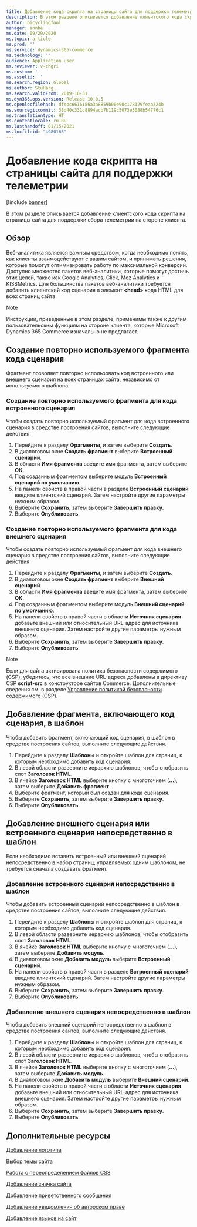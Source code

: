```yaml
---
title: Добавление кода скрипта на страницы сайта для поддержки телеметрии
description: В этом разделе описывается добавление клиентского кода скрипта на страницы сайта для поддержки сбора телеметрии на стороне клиента.
author: bicyclingfool
manager: annbe
ms.date: 09/29/2020
ms.topic: article
ms.prod: ''
ms.service: dynamics-365-commerce
ms.technology: ''
audience: Application user
ms.reviewer: v-chgri
ms.custom: ''
ms.assetid: ''
ms.search.region: Global
ms.author: StuHarg
ms.search.validFrom: 2019-10-31
ms.dyn365.ops.version: Release 10.0.5
ms.openlocfilehash: dfebc6616186a3a8859b00e90c178129feaa324b
ms.sourcegitcommit: 38d40c331c8894acb7b119c5073e3088b54776c1
ms.translationtype: HT
ms.contentlocale: ru-RU
ms.lasthandoff: 01/15/2021
ms.locfileid: "4980165"
---
```

# <a name="add-script-code-to-site-pages-to-support-telemetry"></a>Добавление кода скрипта на страницы сайта для поддержки телеметрии

[!include [banner](includes/banner.md)]

В этом разделе описывается добавление клиентского кода скрипта на страницы сайта для поддержки сбора телеметрии на стороне клиента.

## <a name="overview"></a>Обзор

Веб-аналитика является важным средством, когда необходимо понять, как клиенты взаимодействуют с вашим сайтом, и принимать решения, которые помогут оптимизировать работу по максимальной конверсии. Доступно множество пакетов веб-аналитики, которые помогут достичь этих целей, такие как Google Analytics, Click, Moz Analytics и KISSMetrics. Для большинства пакетов веб-аналитики требуется добавить клиентский код сценария в элемент **\<head\>** кода HTML для всех страниц сайта.

> [!NOTE]
> Инструкции, приведенные в этом разделе, применимы также к другим пользовательским функциям на стороне клиента, которые Microsoft Dynamics 365 Commerce изначально не предлагает.

## <a name="create-a-reusable-fragment-for-your-script-code"></a>Создание повторно используемого фрагмента кода сценария

Фрагмент позволяет повторно использовать код встроенного или внешнего сценария на всех страницах сайта, независимо от используемого шаблона.

### <a name="create-a-reusable-fragment-for-your-inline-script-code"></a>Создание повторно используемого фрагмента для кода встроенного сценария

Чтобы создать повторно используемый фрагмент для кода встроенного сценария в средстве построения сайтов, выполните следующие действия.

1. Перейдите к разделу **Фрагменты**, и затем выберите **Создать**.
1. В диалоговом окне **Создать фрагмент** выберите **Встроенный сценарий**.
1. В области **Имя фрагмента** введите имя фрагмента, затем выберите **ОК**.
1. Под созданным фрагментом выберите модуль **Встроенный сценарий по умолчанию**.
1. На панели свойств в правой части в разделе **Встроенный сценарий** введите клиентский сценарий. Затем настройте другие параметры нужным образом.
1. Выберите **Сохранить**, затем выберите **Завершить правку**.
1. Выберите **Опубликовать**.

### <a name="create-a-reusable-fragment-for-your-external-script-code"></a>Создание повторно используемого фрагмента для кода внешнего сценария

Чтобы создать повторно используемый фрагмент для кода внешнего сценария в средстве построения сайтов, выполните следующие действия.

1. Перейдите к разделу **Фрагменты**, и затем выберите **Создать**.
1. В диалоговом окне **Создать фрагмент** выберите **Внешний сценарий**.
1. В области **Имя фрагмента** введите имя фрагмента, затем выберите **ОК**.
1. Под созданным фрагментом выберите модуль **Внешний сценарий по умолчанию**.
1. На панели свойств в правой части в области **Источник сценария** добавьте внешний или относительный URL-адрес для источника внешнего сценария. Затем настройте другие параметры нужным образом.
1. Выберите **Сохранить**, затем выберите **Завершить правку**.
1. Выберите **Опубликовать**.

> [!NOTE]
> Если для сайта активирована политика безопасности содержимого (CSP), убедитесь, что все внешние URL-адреса добавлены в директиву CSP **script-src** в конструкторе сайтов Commerce. Дополнительные сведения см. в разделе [Управление политикой безопасности содержимого (CSP)](manage-csp.md).

## <a name="add-a-fragment-that-includes-script-code-to-a-template"></a>Добавление фрагмента, включающего код сценария, в шаблон

Чтобы добавить фрагмент, включающий код сценария, в шаблон в средстве построения сайтов, выполните следующие действия.

1. Перейдите к разделу **Шаблоны** и откройте шаблон для страниц, к которым необходимо добавить код сценария.
1. В левой области разверните иерархию шаблонов, чтобы отобразить слот **Заголовок HTML**.
1. В ячейке **Заголовок HTML** выберите кнопку с многоточием (**...**), затем выберите **Добавить фрагмент**.
1. Выберите фрагмент, который был создан для кода сценария.
1. Выберите **Сохранить**, затем выберите **Завершить правку**.
1. Выберите **Опубликовать**.

## <a name="add-an-external-script-or-inline-script-directly-to-a-template"></a>Добавление внешнего сценария или встроенного сценария непосредственно в шаблон

Если необходимо вставить встроенный или внешний сценарий непосредственно в набор страниц, управляемых одним шаблоном, не требуется сначала создавать фрагмент.

### <a name="add-an-inline-script-directly-to-a-template"></a>Добавление встроенного сценария непосредственно в шаблон

Чтобы добавить встроенный сценарий непосредственно в шаблон в средстве построения сайтов, выполните следующие действия.

1. Перейдите к разделу **Шаблоны** и откройте шаблон для страниц, к которым необходимо добавить код сценария.
1. В левой области разверните иерархию шаблонов, чтобы отобразить слот **Заголовок HTML**.
1. В ячейке **Заголовок HTML** выберите кнопку с многоточием (**...**), затем выберите **Добавить модуль**.
1. В диалоговом окне **Добавить модуль** выберите **Встроенный сценарий**.
1. На панели свойств в правой части в разделе **Встроенный сценарий** введите клиентский сценарий. Затем настройте другие параметры нужным образом.
1. Выберите **Сохранить**, затем выберите **Завершить правку**.
1. Выберите **Опубликовать**.

### <a name="add-an-external-script-directly-to-a-template"></a>Добавление внешнего сценария непосредственно в шаблон

Чтобы добавить внешний сценарий непосредственно в шаблон в средстве построения сайтов, выполните следующие действия.

1. Перейдите к разделу **Шаблоны** и откройте шаблон для страниц, к которым необходимо добавить код сценария.
1. В левой области разверните иерархию шаблонов, чтобы отобразить слот **Заголовок HTML**.
1. В ячейке **Заголовок HTML** выберите кнопку с многоточием (**...**), затем выберите **Добавить модуль**.
1. В диалоговом окне **Добавить модуль** выберите **Внешний сценарий**.
1. На панели свойств в правой части в области **Источник сценария** добавьте внешний или относительный URL-адрес для источника внешнего сценария. Затем настройте другие параметры нужным образом.
1. Выберите **Сохранить**, затем выберите **Завершить правку**.
1. Выберите **Опубликовать**.

## <a name="additional-resources"></a>Дополнительные ресурсы

[Добавление логотипа](add-logo.md)

[Выбор темы сайта](select-site-theme.md)

[Работа с переопределением файлов CSS](css-override-files.md)

[Добавление значка сайта](add-favicon.md)

[Добавление приветственного сообщения](add-welcome-message.md)

[Добавление уведомления об авторском праве](add-copyright-notice.md)

[Добавление языков на сайт](add-languages-to-site.md)
